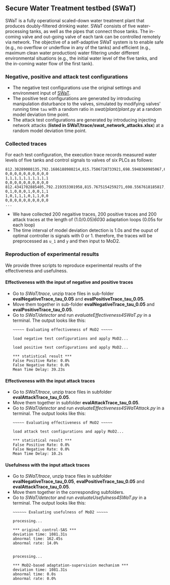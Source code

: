 ## Secure Water Treatment testbed (SWaT)

SWaT is a fully operational scaled-down water treatment plant that produces doubly-filtered drinking water. SWaT consists of five water-processing tanks, as well as the pipes that connect those tanks. The in-coming valve and out-going valve of each tank can be controlled remotely via network. The objective of a self-adaptive SWaT system is to enable safe (e.g., no overflow or underflow in any of the tanks) and efficient (e.g., maximum clean water production) water filtering under different environmental situations (e.g., the initial water level of the five tanks, and the in-coming water flow of the first tank). 

### Negative, positive and attack test configurations
* The negative test configurations use the original settings and environment input of [SWaT](https://github.com/tongyanxiang/MoD2/tree/main/subject/SWaT).
* The positive test configurations are generated by introducing manipulation disturbance to the valves, simulated by modifying valves' running time `tau` with a random ratio in *swat/plant/plant.py* at a random model deviation time point. 
* The attack test configurations are generated by introducing injecting network attacks (**listed in SWaT/trace/swat_network_attacks.xlsx**) at a random model deviation time point. 

### Collected traces
For each test configuration, the execution trace records measured water levels of five tanks and control signals to valves of six PLCs as follows:
  ```
  812.38289008135,792.1686188980214,815.7506728733921,698.5948360985067,666.3035198207283
  0,0,0,0,0,0,0,0,0,0
  1,1,1,1,1,1,1,1,1,1
  0,0,0,0,0,0,0,0,0,0
  812.4341702885405,792.219353301958,815.7675154259271,698.5567618185817,666.2125898964978
  0,1,0,0,0,1,0,0,1,1
  1,0,1,1,1,0,1,1,0,0
  0,0,0,0,0,0,0,0,0,0
  ...
  ```
* We have collected 200 negaitive traces, 200 positive traces and 200 attack traces at the length of (1.0/0.05)*60*30 adaptation loops (0.05s for each loop)
* The time interval of model deviation detection is 1.0s and the ouput of optimal controller is signals with 0 or 1. therefore, the traces will be preprocessed as `u_1` and `y` and then input to MoD2.

### Reproduction of experimental results
We provide three scripts to reproduce experimental reuslts of the effectiveness and usefulness.

#### Effectiveness with the input of negative and positive traces

- Go to *SWaT/trace*, unzip trace files in sub-folder **evalNegativeTrace_tau_0.05** and **evalPositiveTrace_tau_0.05**.
- Move them together in sub-folder **evalNegativeTrace_tau_0.05** and **evalPositiveTrace_tau_0.05**.
- Go to *SWaT/detector* and run *evaluateEffectiveness4SWaT.py* in a terminal. The output looks like this:
  ```
  ~~~~~ Evaluating effectiveness of MoD2 ~~~~~

  load negative test configurations and apply MoD2...

  load positive test configurations and apply MoD2...

  *** statistical result ***
  False Positive Rate: 0.0%
  False Negative Rate: 0.0%
  Mean Time Delay: 39.23s
  ```

#### Effectiveness with the input attack traces
- Go to *SWaT/trace*, unzip trace files in subfolder **evalAttackTrace_tau_0.05**.
- Move them together in subfolder **evalAttackTrace_tau_0.05**.
- Go to *SWaT/detector* and run *evaluateEffectiveness4SWaTAttack.py* in a terminal. The output looks like this:
  ```
  ~~~~~ Evaluating effectiveness of MoD2 ~~~~~

  load attack test configurations and apply MoD2...

  *** statistical result ***
  False Positive Rate: 0.0%
  False Negative Rate: 0.0%
  Mean Time Delay: 10.2s
  ```

#### Usefulness with the input attack traces
- Go to *SWaT/trace*, unzip trace files in subfolder **evalNegativeTrace_tau_0.05**, **evalPositiveTrace_tau_0.05** and **evalAttackTrace_tau_0.05**.
- Move them together in the corresponding subfolders.
- Go to *SWaT/detector* and run *evaluateUsefulness4SWaT.py* in a terminal. The output looks like this:
  ```
  ~~~~~~ Evaluating usefulness of MoD2 ~~~~~

  processing...

  *** original control-SAS ***
  deviation time: 1081.31s
  abnormal time: 162.45s
  abnormal rate: 14.0%


  processing...

  *** MoD2-based adaptation-supervision mechanism ***
  deviation time: 1081.31s
  abnormal time: 0.0s
  abnormal rate: 0.0%
  ```
